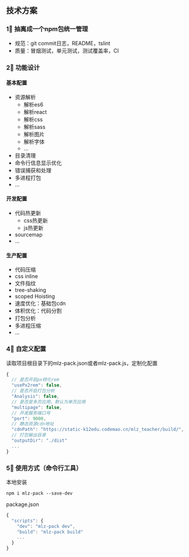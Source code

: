 ## 技术方案
### 1⃣️ 抽离成一个npm包统一管理
- 规范：git commit日志，README，tslint
- 质量：冒烟测试，单元测试，测试覆盖率，CI
### 2⃣️ 功能设计
#### 基本配置 
- 资源解析
  - 解析es6
  - 解析react
  - 解析css
  - 解析sass
  - 解析图片
  - 解析字体
  - ...
- 目录清理
- 命令行信息显示优化
- 错误捕获和处理
- 多进程打包
- ...
#### 开发配置 
- 代码热更新
  - css热更新
  - js热更新
- sourcemap
- ...
#### 生产配置 
- 代码压缩
- css inline
- 文件指纹
- tree-shaking
- scoped Hoisting
- 速度优化：基础包cdn
- 体积优化：代码分割
- 打包分析
- 多进程压缩
- ...
### 4⃣️ 自定义配置
读取项目根目录下的mlz-pack.json或者mlz-pack.js，定制化配置
```js
{
  // 是否开启px转化rem
  "usePx2rem": false,
  // 是否开启打包分析
  "Analysis": false,
  // 是否是多页应用，默认为单页应用
  "multipage": false,
  // 开发服务端口号 
  "port": 9000, 
  // 静态资源cdn地址
  "cdnPath": "https://static-k12edu.codemao.cn/mlz_teacher/build/",
  // 打包输出目录
  "outputDir": "./dist"
  ...
}
```
### 5⃣️ 使用方式（命令行工具）
本地安装
```
npm i mlz-pack --save-dev
```
package.json
```js
{
  "scripts": {
    "dev": "mlz-pack dev",
    "build": "mlz-pack build"
    ...
  }
}
```

